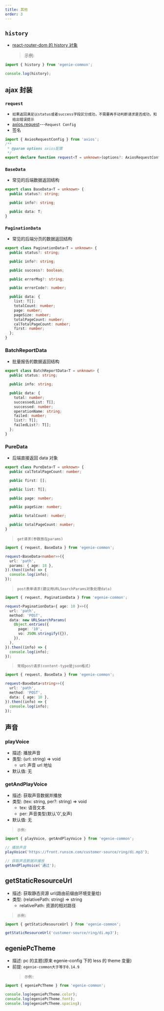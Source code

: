 ```yaml
---
title: 其他
order: 3
---
```


## `history`

- [react-router-dom 的 history 对象](https://reactrouter.com/web/api/history)
  > 示例:

```ts
import { history } from 'egenie-common';

console.log(history);
```

## ajax 封装

### `request`

- `如果返回满足以status或者success字段区分成功，不需要再手动判断请求是否成功，和给出错误提示`
- [axios.request](https://github.com/axios/axios#request-config)---`Request Config`
- 签名

```ts
import { AxiosRequestConfig } from 'axios';
/**
 * @param options axios配置
 */
export declare function request<T = unknown>(options?: AxiosRequestConfig): Promise<T>;
```

### `BaseData`

- 常见的后端数据返回结构

```ts
export class BaseData<T = unknown> {
  public status?: string;

  public info?: string;

  public data: T;
}
```

### `PaginationData`

- 常见的后端分页的数据返回结构

```ts
export class PaginationData<T = unknown> {
  public status?: string;

  public info?: string;

  public success?: boolean;

  public errorMsg?: string;

  public errorCode?: number;

  public data: {
    list: T[];
    totalCount: number;
    page: number;
    pageSize: number;
    totalPageCount: number;
    calTotalPageCount: number;
    first: number;
  };
}
```

### BatchReportData

- 批量报告的数据返回结构

```ts
export class BatchReportData<T = unknown> {
  public status: string;

  public info: string;

  public data: {
    total: number;
    successedList: T[];
    successed: number;
    operationName: string;
    failed: number;
    list?: T[];
    failedList?: T[];
  };
}
```

### PureData

- 后端直接返回 data 对象

```ts
export class PureData<T = unknown> {
  public calTotalPageCount: number;

  public first: [];

  public list: T[];

  public page: number;

  public pageSize: number;

  public totalCount: number;

  public totalPageCount: number;
}
```

> `get请求(参数放在params)`

```ts
import { request, BaseData } from 'egenie-common';

request<BaseData<number>>({
  url: 'path',
  params: { age: 18 },
}).then((info) => {
  console.log(info);
});
```

> `post表单请求(建议用URLSearchParams对象处理data)`

```ts
import { request, PaginationData } from 'egenie-common';

request<PaginationData<{ age: 10 }>>({
  url: 'path',
  method: 'POST',
  data: new URLSearchParams(
    Object.entries({
      page: '10',
      vo: JSON.stringify({}),
    }),
  ),
}).then((info) => {
  console.log(info);
});
```

> `常规post请求(content-type是json格式)`

```ts
import { request, BaseData } from 'egenie-common';

request<BaseData<string>>({
  url: 'path',
  method: 'POST',
  data: { age: 10 },
}).then((info) => {
  console.log(info);
});
```

## 声音

### playVoice

- 描述: 播放声音
- 类型: (url: string) => void
  - url: 声音 url 地址
- 默认值: 无

### getAndPlayVoice

- 描述: 获取声音数据并播放
- 类型: (tex: string, per?: string) => void
  - tex: 语音文本
  - per: 声音类型(默认'0',女声)
- 默认值: 无

> `示例:`

```ts
import { playVoice, getAndPlayVoice } from 'egenie-common';

// 播放声音
playVoice('https://front.runscm.com/customer-source/ring/di.mp3');

// 获取声音数据并播放
getAndPlayVoice('通过');
```

## getStaticResourceUrl

- 描述: 获取静态资源 url(路由前缀由环境变量给)
- 类型: (relativePath: string) => string
  - relativePath: 资源的相对路径

> `示例:`

```ts
import { getStaticResourceUrl } from 'egenie-common';

getStaticResourceUrl('customer-source/ring/di.mp3');
```

## egeniePcTheme

- 描述: pc 的主题(原来 egenie-config 下的 less 的 theme 变量)
- 前提: `egenie-common大于等于0.14.9`
  > `示例:`

```ts
import { egeniePcTheme } from 'egenie-common';

console.log(egeniePcTheme.color);
console.log(egeniePcTheme.font);
console.log(egeniePcTheme.spacing);
```
